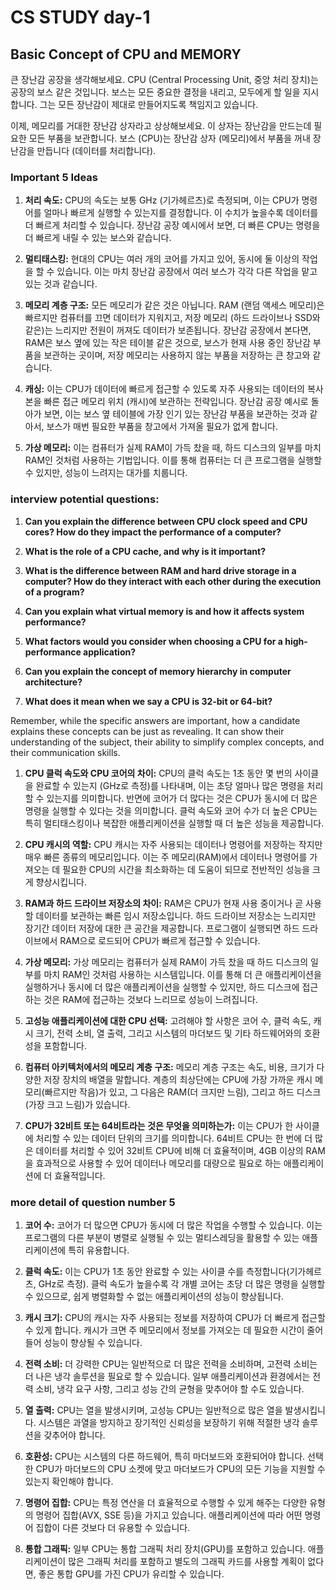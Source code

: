 # CS STUDY day-1

## Basic Concept of CPU and MEMORY

큰 장난감 공장을 생각해보세요. CPU (Central Processing Unit, 중앙 처리 장치)는 공장의 보스 같은 것입니다. 보스는 모든 중요한 결정을 내리고, 모두에게 할 일을 지시합니다. 그는 모든 장난감이 제대로 만들어지도록 책임지고 있습니다.

이제, 메모리를 거대한 장난감 상자라고 상상해보세요. 이 상자는 장난감을 만드는데 필요한 모든 부품을 보관합니다. 보스 (CPU)는 장난감 상자 (메모리)에서 부품을 꺼내 장난감을 만듭니다 (데이터를 처리합니다).

### Important 5 Ideas

1. **처리 속도:** CPU의 속도는 보통 GHz (기가헤르츠)로 측정되며, 이는 CPU가 명령어를 얼마나 빠르게 실행할 수 있는지를 결정합니다. 이 수치가 높을수록 데이터를 더 빠르게 처리할 수 있습니다. 장난감 공장 예시에서 보면, 더 빠른 CPU는 명령을 더 빠르게 내릴 수 있는 보스와 같습니다.

2. **멀티태스킹:** 현대의 CPU는 여러 개의 코어를 가지고 있어, 동시에 둘 이상의 작업을 할 수 있습니다. 이는 마치 장난감 공장에서 여러 보스가 각각 다른 작업을 맡고 있는 것과 같습니다.

3. **메모리 계층 구조:** 모든 메모리가 같은 것은 아닙니다. RAM (랜덤 액세스 메모리)은 빠르지만 컴퓨터를 끄면 데이터가 지워지고, 저장 메모리 (하드 드라이브나 SSD와 같은)는 느리지만 전원이 꺼져도 데이터가 보존됩니다. 장난감 공장에서 본다면, RAM은 보스 옆에 있는 작은 테이블 같은 것으로, 보스가 현재 사용 중인 장난감 부품을 보관하는 곳이며, 저장 메모리는 사용하지 않는 부품을 저장하는 큰 창고와 같습니다.

4. **캐싱:** 이는 CPU가 데이터에 빠르게 접근할 수 있도록 자주 사용되는 데이터의 복사본을 빠른 접근 메모리 위치 (캐시)에 보관하는 전략입니다. 장난감 공장 예시로 돌아가 보면, 이는 보스 옆 테이블에 가장 인기 있는 장난감 부품을 보관하는 것과 같아서, 보스가 매번 필요한 부품을 창고에서 가져올 필요가 없게 합니다.

5. **가상 메모리:** 이는 컴퓨터가 실제 RAM이 가득 찼을 때, 하드 디스크의 일부를 마치 RAM인 것처럼 사용하는 기법입니다. 이를 통해 컴퓨터는 더 큰 프로그램을 실행할 수 있지만, 성능이 느려지는 대가를 치룹니다.

### interview potential questions:

1. **Can you explain the difference between CPU clock speed and CPU cores? How do they impact the performance of a computer?**
2. **What is the role of a CPU cache, and why is it important?**

3. **What is the difference between RAM and hard drive storage in a computer? How do they interact with each other during the execution of a program?**

4. **Can you explain what virtual memory is and how it affects system performance?**

5. **What factors would you consider when choosing a CPU for a high-performance application?**

6. **Can you explain the concept of memory hierarchy in computer architecture?**

7. **What does it mean when we say a CPU is 32-bit or 64-bit?**

Remember, while the specific answers are important, how a candidate explains these concepts can be just as revealing. It can show their understanding of the subject, their ability to simplify complex concepts, and their communication skills.

1. **CPU 클럭 속도와 CPU 코어의 차이:** CPU의 클럭 속도는 1초 동안 몇 번의 사이클을 완료할 수 있는지 (GHz로 측정)를 나타내며, 이는 초당 얼마나 많은 명령을 처리할 수 있는지를 의미합니다. 반면에 코어가 더 많다는 것은 CPU가 동시에 더 많은 명령을 실행할 수 있다는 것을 의미합니다. 클럭 속도와 코어 수가 더 높은 CPU는 특히 멀티태스킹이나 복잡한 애플리케이션을 실행할 때 더 높은 성능을 제공합니다.

2. **CPU 캐시의 역할:** CPU 캐시는 자주 사용되는 데이터나 명령어를 저장하는 작지만 매우 빠른 종류의 메모리입니다. 이는 주 메모리(RAM)에서 데이터나 명령어를 가져오는 데 필요한 CPU의 시간을 최소화하는 데 도움이 되므로 전반적인 성능을 크게 향상시킵니다.

3. **RAM과 하드 드라이브 저장소의 차이:** RAM은 CPU가 현재 사용 중이거나 곧 사용할 데이터를 보관하는 빠른 임시 저장소입니다. 하드 드라이브 저장소는 느리지만 장기간 데이터 저장에 대한 큰 공간을 제공합니다. 프로그램이 실행되면 하드 드라이브에서 RAM으로 로드되어 CPU가 빠르게 접근할 수 있습니다.

4. **가상 메모리:** 가상 메모리는 컴퓨터가 실제 RAM이 가득 찼을 때 하드 디스크의 일부를 마치 RAM인 것처럼 사용하는 시스템입니다. 이를 통해 더 큰 애플리케이션을 실행하거나 동시에 더 많은 애플리케이션을 실행할 수 있지만, 하드 디스크에 접근하는 것은 RAM에 접근하는 것보다 느리므로 성능이 느려집니다.

5. **고성능 애플리케이션에 대한 CPU 선택:** 고려해야 할 사항은 코어 수, 클럭 속도, 캐시 크기, 전력 소비, 열 출력, 그리고 시스템의 마더보드 및 기타 하드웨어와의 호환성을 포함합니다.

6. **컴퓨터 아키텍처에서의 메모리 계층 구조:** 메모리 계층 구조는 속도, 비용, 크기가 다양한 저장 장치의 배열을 말합니다. 계층의 최상단에는 CPU에 가장 가까운 캐시 메모리(빠르지만 작음)가 있고, 그 다음은 RAM(더 크지만 느림), 그리고 하드 디스크(가장 크고 느림)가 있습니다.

7. **CPU가 32비트 또는 64비트라는 것은 무엇을 의미하는가:** 이는 CPU가 한 사이클에 처리할 수 있는 데이터 단위의 크기를 의미합니다. 64비트 CPU는 한 번에 더 많은 데이터를 처리할 수 있어 32비트 CPU에 비해 더 효율적이며, 4GB 이상의 RAM을 효과적으로 사용할 수 있어 데이터나 메모리를 대량으로 필요로 하는 애플리케이션에 더 효율적입니다.

### more detail of question number 5

1. **코어 수:** 코어가 더 많으면 CPU가 동시에 더 많은 작업을 수행할 수 있습니다. 이는 프로그램의 다른 부분이 병렬로 실행될 수 있는 멀티스레딩을 활용할 수 있는 애플리케이션에 특히 유용합니다.

2. **클럭 속도:** 이는 CPU가 1초 동안 완료할 수 있는 사이클 수를 측정합니다(기가헤르츠, GHz로 측정). 클럭 속도가 높을수록 각 개별 코어는 초당 더 많은 명령을 실행할 수 있으므로, 쉽게 병렬화할 수 없는 애플리케이션의 성능이 향상됩니다.

3. **캐시 크기:** CPU의 캐시는 자주 사용되는 정보를 저장하여 CPU가 더 빠르게 접근할 수 있게 합니다. 캐시가 크면 주 메모리에서 정보를 가져오는 데 필요한 시간이 줄어들어 성능이 향상될 수 있습니다.

4. **전력 소비:** 더 강력한 CPU는 일반적으로 더 많은 전력을 소비하며, 고전력 소비는 더 나은 냉각 솔루션을 필요로 할 수 있습니다. 일부 애플리케이션과 환경에서는 전력 소비, 냉각 요구 사항, 그리고 성능 간의 균형을 맞추어야 할 수도 있습니다.

5. **열 출력:** CPU는 열을 발생시키며, 고성능 CPU는 일반적으로 많은 열을 발생시킵니다. 시스템은 과열을 방지하고 장기적인 신뢰성을 보장하기 위해 적절한 냉각 솔루션을 갖추어야 합니다.

6. **호환성:** CPU는 시스템의 다른 하드웨어, 특히 마더보드와 호환되어야 합니다. 선택한 CPU가 마더보드의 CPU 소켓에 맞고 마더보드가 CPU의 모든 기능을 지원할 수 있는지 확인해야 합니다.

7. **명령어 집합:** CPU는 특정 연산을 더 효율적으로 수행할 수 있게 해주는 다양한 유형의 명령어 집합(AVX, SSE 등)을 가지고 있습니다. 애플리케이션에 따라 어떤 명령어 집합이 다른 것보다 더 유용할 수 있습니다.

8. **통합 그래픽:** 일부 CPU는 통합 그래픽 처리 장치(GPU)를 포함하고 있습니다. 애플리케이션이 많은 그래픽 처리를 포함하고 별도의 그래픽 카드를 사용할 계획이 없다면, 좋은 통합 GPU를 가진 CPU가 유리할 수 있습니다.
